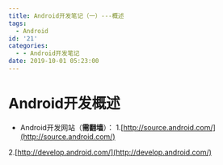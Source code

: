 ```yaml
---
title: Android开发笔记（一）---概述
tags:
  - Android
id: '21'
categories:
  - - Android开发笔记
date: 2019-10-01 05:23:00
---
```


# Android开发概述

*   Android开发网站（**需翻墙**）： 1.[http://source.android.com/](http://source.android.com/)

2.[http://develop.android.com/](http://develop.android.com/)